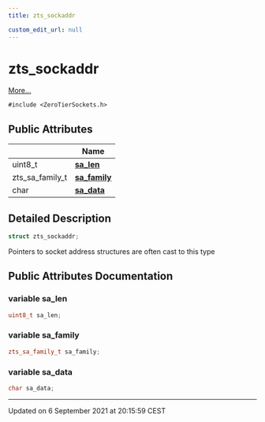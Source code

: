 ```yaml
---
title: zts_sockaddr

custom_edit_url: null
---
```


# zts_sockaddr



 [More...](#detailed-description)


`#include <ZeroTierSockets.h>`

## Public Attributes

|                | Name           |
| -------------- | -------------- |
| uint8_t | **[sa_len](/autogen/libzt/classes/structzts__sockaddr.md#variable-sa_len)**  |
| zts_sa_family_t | **[sa_family](/autogen/libzt/classes/structzts__sockaddr.md#variable-sa_family)**  |
| char | **[sa_data](/autogen/libzt/classes/structzts__sockaddr.md#variable-sa_data)**  |

## Detailed Description

```cpp
struct zts_sockaddr;
```


Pointers to socket address structures are often cast to this type 

## Public Attributes Documentation

### variable sa_len

```cpp
uint8_t sa_len;
```


### variable sa_family

```cpp
zts_sa_family_t sa_family;
```


### variable sa_data

```cpp
char sa_data;
```


-------------------------------

Updated on  6 September 2021 at 20:15:59 CEST